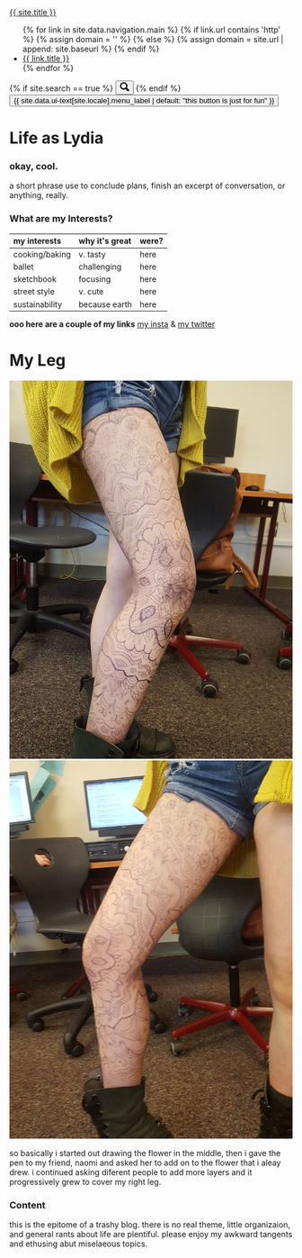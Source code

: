 <div class="masthead">
  <div class="masthead__inner-wrap">
    <div class="masthead__menu">
      <nav id="site-nav" class="greedy-nav">
        <a class="site-title" href="{{ '/' | relative_url }}">{{ site.title }}</a>
           <ul class="visible-links">
          {% for link in site.data.navigation.main %}
            {% if link.url contains 'http' %}
              {% assign domain = '' %}
            {% else %}
              {% assign domain = site.url | append: site.baseurl %}
            {% endif %}
            <li class="masthead__menu-item">
              <a href="{{ domain }}{{ link.url }}" {% if link.description %}title="{{ this button is just for fun }}"{% endif %}>{{ link.title }}</a>
            </li>
          {% endfor %}
        </ul>
        {% if site.search == true %}
        <button class="search__toggle" type="button">
          <svg class="icon" width="16" height="16" xmlns="http://www.w3.org/2000/svg" viewBox="0 0 15.99 16">
            <path d="M15.5,13.12L13.19,10.8a1.69,1.69,0,0,0-1.28-.55l-0.06-.06A6.5,6.5,0,0,0,5.77,0,6.5,6.5,0,0,0,2.46,11.59a6.47,6.47,0,0,0,7.74.26l0.05,0.05a1.65,1.65,0,0,0,.5,1.24l2.38,2.38A1.68,1.68,0,0,0,15.5,13.12ZM6.4,2A4.41,4.41,0,1,1,2,6.4,4.43,4.43,0,0,1,6.4,2Z" transform="translate(-.01)"></path>
          </svg>
        </button>
        {% endif %}
        <button class="greedy-nav__toggle hidden" type="button">
          <span class="visually-hidden">{{ site.data.ui-text[site.locale].menu_label | default: "this button is just for fun" }}</span>
          <div class="navicon"></div>
        </button>
        <ul class="hidden-links hidden"></ul>
      </nav>
    </div>
  </div>
</div>

# Life as Lydia
      

### __okay, cool.__
a short phrase  use to conclude plans, finish an excerpt of conversation, or anything, really.

### What are my Interests?

| my interests  | why it's great    | were? |
|:--------------|:------------------|:------|
| cooking/baking| v. tasty          | here  |
| ballet        | challenging       | here  |
| sketchbook    | focusing          | here  |
| street style  | v. cute           | here  |
| sustainability| because earth     | here  |

**ooo here are a couple of my links** 
[my insta](https://www.instagram.com/lydia__lauren/) & [my twitter](https://twitter.com/lydiaesque) 

# My Leg

<img src="https://github.com/TrulyLydiaEsque/Life-as-Lydia/blob/master/_assets/images/20180711_110916.jpg">

<img src="https://github.com/TrulyLydiaEsque/Life-as-Lydia/blob/master/_assets/images/20180711_110908.jpg">

so basically i started out drawing the flower in the middle, then i gave the pen to my friend, naomi and asked her to add on to the flower that i aleay drew. i continued asking diferent people to add more layers and it progressively grew to cover my right leg.
   
### Content
this is the epitome of a trashy blog. there is no real theme, little organizaion, and general rants about life are plentiful. please enjoy my awkward tangents and ethusing abut miselaeous topics. 
